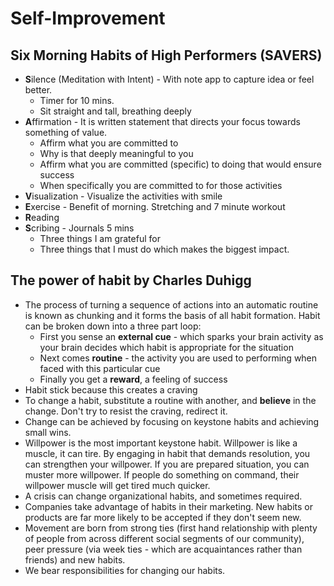 # Self-Improvement

## Six Morning Habits of High Performers (SAVERS)

- **S**ilence (Meditation with Intent) - With note app to capture idea or feel better.
  - Timer for 10 mins.
  - Sit straight and tall, breathing deeply
- **A**ffirmation - It is written statement that directs your focus towards something of value.
  - Affirm what you are committed to
  - Why is that deeply meaningful to you
  - Affirm what you are committed (specific) to doing that would ensure success
  - When specifically you are committed to for those activities
- **V**isualization - Visualize the activities with smile
- **E**xercise - Benefit of morning. Stretching and 7 minute workout
- **R**eading
- **S**cribing - Journals 5 mins
  - Three things I am grateful for
  - Three things that I must do which makes the biggest impact.

## The power of habit by Charles Duhigg

- The process of turning a sequence of actions into an automatic routine is known as chunking and it forms the basis of all habit formation. Habit can be broken down into a three part loop:
  - First you sense an **external cue** - which sparks your brain activity as your brain decides which habit is appropriate for the situation
  - Next comes **routine** - the activity you are used to performing when faced with this particular cue
  - Finally you get a **reward**, a feeling of success
- Habit stick because this creates a craving
- To change a habit, substitute a routine with another, and **believe** in the change. Don't try to resist the craving, redirect it.
- Change can be achieved by focusing on keystone habits and achieving small wins.
- Willpower is the most important keystone habit. Willpower is like a muscle, it can tire. By engaging in habit that demands resolution, you can strengthen your willpower. If you are prepared situation, you can muster more willpower. If people do something on command, their willpower muscle will get tired much quicker.
- A crisis can change organizational habits, and sometimes required.
- Companies take advantage of habits in their marketing. New habits or products are far more likely to be accepted if they don't seem new.
- Movement are born from strong ties (first hand relationship with plenty of people from across different social segments of our community), peer pressure (via week ties - which are acquaintances rather than friends) and new habits.
- We bear responsibilities for changing our habits.
